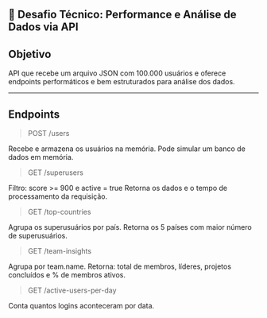 📝 Desafio Técnico: Performance e Análise de Dados via API
-
## Objetivo
API que recebe um arquivo JSON com 100.000 usuários e oferece endpoints performáticos e bem estruturados para análise dos dados.

---

Endpoints 
---


> POST /users


Recebe e armazena os usuários na memória. Pode simular um banco de dados em memória.


> GET /superusers

Filtro: score >= 900 e active = true
Retorna os dados e o tempo de processamento da requisição.


> GET /top-countries

Agrupa os superusuários por país.
Retorna os 5 países com maior número de superusuários.


> GET /team-insights

Agrupa por team.name.
Retorna: total de membros, líderes, projetos concluídos e % de membros ativos.


> GET /active-users-per-day

Conta quantos logins aconteceram por data.
